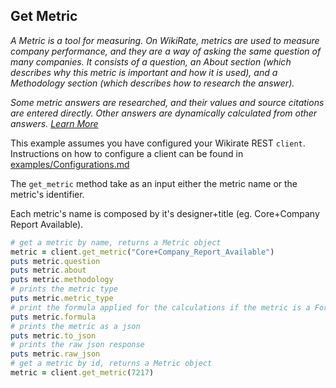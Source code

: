 ## Get Metric

_A Metric is a tool for measuring. On WikiRate, metrics are used to measure company performance, and they are a way of
asking the same question of many companies. It consists of a question, an About section (which describes why this metric
is important and how it is used), and a Methodology section (which describes how to research the answer)._

_Some metric answers are researched, and their values and source citations are entered directly. Other answers are
dynamically calculated from other answers. [Learn More](https://wikirate.org/About_Metrics)_

This example assumes you have configured your Wikirate REST `client`. Instructions on how to configure a client can be
found in [examples/Configurations.md](https://github.com/wikirate/wikirate4ruby/blob/main/examples/Configuration.md)

The `get_metric` method take as an input either the metric name or the metric's identifier.

Each metric's name is composed by it's designer+title (eg. Core+Company Report Available).
```ruby
# get a metric by name, returns a Metric object
metric = client.get_metric("Core+Company_Report_Available")
puts metric.question
puts metric.about
puts metric.methodology
# prints the metric type
puts metric.metric_type
# print the formula applied for the calculations if the metric is a Formula metric 
puts metric.formula
# prints the metric as a json
puts metric.to_json
# prints the raw json response
puts metric.raw_json
# get a metric by id, returns a Metric object
metric = client.get_metric(7217)
```